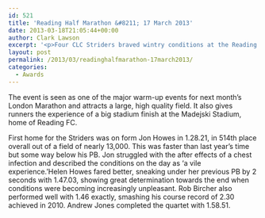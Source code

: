```yaml
---
id: 521
title: 'Reading Half Marathon &#8211; 17 March 2013'
date: 2013-03-18T21:05:44+00:00
author: Clark Lawson
excerpt: '<p>Four CLC Striders braved wintry conditions at the Reading Half Marathon</p>'
layout: post
permalink: /2013/03/readinghalfmarathon-17march2013/
categories:
  - Awards
---
```

The event is seen as one of the major warm-up events for next month&#8217;s London Marathon and attracts a large, high quality field. It also gives runners the experience of a big stadium finish at the Madejski Stadium, home of Reading FC.

First home for the Striders was on form Jon Howes in 1.28.21, in 514th place overall out of a field of nearly 13,000. This was faster than last year&#8217;s time but some way below his PB. Jon struggled with the after effects of a chest infection and described the conditions on the day as &#8216;a vile experience.&#8217;Helen Howes fared better, sneaking under her previous PB by 2 seconds with 1.47.03, showing great determination towards the end when conditions were becoming increasingly unpleasant. Rob Bircher also performed well with 1.46 exactly, smashing his course record of 2.30 achieved in 2010. Andrew Jones completed the quartet with 1.58.51.